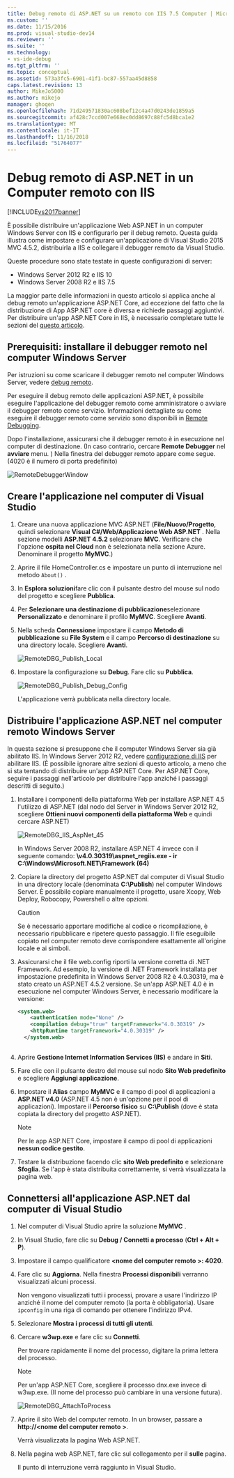 ```yaml
---
title: Debug remoto di ASP.NET su un remoto con IIS 7.5 Computer | Microsoft Docs
ms.custom: ''
ms.date: 11/15/2016
ms.prod: visual-studio-dev14
ms.reviewer: ''
ms.suite: ''
ms.technology:
- vs-ide-debug
ms.tgt_pltfrm: ''
ms.topic: conceptual
ms.assetid: 573a3fc5-6901-41f1-bc87-557aa45d8858
caps.latest.revision: 13
author: MikeJo5000
ms.author: mikejo
manager: ghogen
ms.openlocfilehash: 71d249571830ac608bef12c4a47d0243de1859a5
ms.sourcegitcommit: af428c7ccd007e668ec0dd8697c88fc5d8bca1e2
ms.translationtype: MT
ms.contentlocale: it-IT
ms.lasthandoff: 11/16/2018
ms.locfileid: "51764077"
---
```

# <a name="remote-debugging-aspnet-on-a-remote-iis-computer"></a>Debug remoto di ASP.NET in un Computer remoto con IIS
[!INCLUDE[vs2017banner](../includes/vs2017banner.md)]

È possibile distribuire un'applicazione Web ASP.NET in un computer Windows Server con IIS e configurarlo per il debug remoto. Questa guida illustra come impostare e configurare un'applicazione di Visual Studio 2015 MVC 4.5.2, distribuirla a IIS e collegare il debugger remoto da Visual Studio.

Queste procedure sono state testate in queste configurazioni di server:
* Windows Server 2012 R2 e IIS 10
* Windows Server 2008 R2 e IIS 7.5

La maggior parte delle informazioni in questo articolo si applica anche al debug remoto un'applicazione ASP.NET Core, ad eccezione del fatto che la distribuzione di App ASP.NET core è diversa e richiede passaggi aggiuntivi. Per distribuire un'app ASP.NET Core in IIS, è necessario completare tutte le sezioni del [questo articolo](https://docs.asp.net/en/latest/publishing/iis.html).

## <a name="prerequisites-install-the-remote-debugger-on-the-windows-server-computer"></a>Prerequisiti: installare il debugger remoto nel computer Windows Server

Per istruzioni su come scaricare il debugger remoto nel computer Windows Server, vedere [debug remoto](../debugger/remote-debugging.md).

Per eseguire il debug remoto delle applicazioni ASP.NET, è possibile eseguire l'applicazione del debugger remoto come amministratore o avviare il debugger remoto come servizio. Informazioni dettagliate su come eseguire il debugger remoto come servizio sono disponibili in [Remote Debugging](../debugger/remote-debugging.md).

Dopo l'installazione, assicurarsi che il debugger remoto è in esecuzione nel computer di destinazione. (In caso contrario, cercare **Remote Debugger** nel **avviare** menu. ) Nella finestra del debugger remoto appare come segue. (4020 è il numero di porta predefinito)

![RemoteDebuggerWindow](../debugger/media/remotedebuggerwindow.png "RemoteDebuggerWindow")
  
## <a name="create-the-application-on-the-visual-studio-computer"></a>Creare l'applicazione nel computer di Visual Studio  
  
1. Creare una nuova applicazione MVC ASP.NET (**File/Nuovo/Progetto**, quindi selezionare **Visual C#/Web/Applicazione Web ASP.NET** . Nella sezione modelli **ASP.NET 4.5.2** selezionare **MVC**. Verificare che l'opzione **ospita nel Cloud** non è selezionata nella sezione Azure. Denominare il progetto **MyMVC**.)
1. Aprire il file HomeController.cs e impostare un punto di interruzione nel metodo `About()` .
1. In **Esplora soluzioni**fare clic con il pulsante destro del mouse sul nodo del progetto e scegliere **Pubblica**.
1. Per **Selezionare una destinazione di pubblicazione**selezionare **Personalizzato** e denominare il profilo **MyMVC**. Scegliere **Avanti**.
1. Nella scheda **Connessione** impostare il campo **Metodo di pubblicazione** su **File System** e il campo **Percorso di destinazione** su una directory locale. Scegliere **Avanti**.

    ![RemoteDBG_Publish_Local](../debugger/media/remotedbg-publish-local.png "RemoteDBG_Publish_Local")
1. Impostare la configurazione su **Debug**. Fare clic su **Pubblica**.

    ![RemoteDBG_Publish_Debug_Config](../debugger/media/remotedbg-publish-debug-config.png "RemoteDBG_Publish_Debug_Config")
    
    L'applicazione verrà pubblicata nella directory locale.

## <a name="BKMK_deploy_asp_net"></a> Distribuire l'applicazione ASP.NET nel computer remoto Windows Server

 In questa sezione si presuppone che il computer Windows Server sia già abilitato IIS. In Windows Server 2012 R2, vedere [configurazione di IIS](https://docs.asp.net/en/latest/publishing/iis.html#iis-configuration) per abilitare IIS. (È possibile ignorare altre sezioni di questo articolo, a meno che si sta tentando di distribuire un'app ASP.NET Core. Per ASP.NET Core, seguire i passaggi nell'articolo per distribuire l'app anziché i passaggi descritti di seguito.)
1. Installare i componenti della piattaforma Web per installare ASP.NET 4.5 l'utilizzo di ASP.NET (dal nodo del Server in Windows Server 2012 R2, scegliere **Ottieni nuovi componenti della piattaforma Web** e quindi cercare ASP.NET)

    ![RemoteDBG_IIS_AspNet_45](../debugger/media/remotedbg-iis-aspnet-45.png "RemoteDBG_IIS_AspNet_45")

    In Windows Server 2008 R2, installare ASP.NET 4 invece con il seguente comando: **\v4.0.30319\aspnet_regiis.exe - ir C:\Windows\Microsoft.NET\Framework (64)**
1. Copiare la directory del progetto ASP.NET dal computer di Visual Studio in una directory locale (denominata **C:\Publish**) nel computer Windows Server. È possibile copiare manualmente il progetto, usare Xcopy, Web Deploy, Robocopy, Powershell o altre opzioni.

    > [!CAUTION]
    >  Se è necessario apportare modifiche al codice o ricompilazione, è necessario ripubblicare e ripetere questo passaggio. Il file eseguibile copiato nel computer remoto deve corrispondere esattamente all'origine locale e ai simboli.
1. Assicurarsi che il file web.config riporti la versione corretta di .NET Framework.  Ad esempio, la versione di .NET Framework installata per impostazione predefinita in Windows Server 2008 R2 è 4.0.30319, ma è stato creato un ASP.NET 4.5.2 versione. Se un'app ASP.NET 4.0 è in esecuzione nel computer Windows Server, è necessario modificare la versione:
  
    ```xml
    <system.web>
        <authentication mode="None" />  
        <compilation debug="true" targetFramework="4.0.30319" />
        <httpRuntime targetFramework="4.0.30319" />
      </system.web>
  
    ```
1. Aprire **Gestione Internet Information Services (IIS)** e andare in **Siti**.
1. Fare clic con il pulsante destro del mouse sul nodo **Sito Web predefinito** e scegliere **Aggiungi applicazione**.
1. Impostare il **Alias** campo **MyMVC** e il campo di pool di applicazioni a **ASP.NET v4.0** (ASP.NET 4.5 non è un'opzione per il pool di applicazioni). Impostare il **Percorso fisico** su **C:\Publish** (dove è stata copiata la directory del progetto ASP.NET).

    >[!NOTE] 
    > Per le app ASP.NET Core, impostare il campo di pool di applicazioni **nessun codice gestito**.
1. Testare la distribuzione facendo clic **sito Web predefinito** e selezionare **Sfoglia**.
    Se l'app è stata distribuita correttamente, si verrà visualizzata la pagina web.

## <a name="attach-to-the-aspnet-application-from-the-visual-studio-computer"></a>Connettersi all'applicazione ASP.NET dal computer di Visual Studio

1. Nel computer di Visual Studio aprire la soluzione **MyMVC** .
1. In Visual Studio, fare clic su **Debug / Connetti a processo** (**Ctrl + Alt + P**).
1. Impostare il campo qualificatore  **\<nome del computer remoto >: 4020**.
1. Fare clic su **Aggiorna**.
    Nella finestra **Processi disponibili** verranno visualizzati alcuni processi.

    Non vengono visualizzati tutti i processi, provare a usare l'indirizzo IP anziché il nome del computer remoto (la porta è obbligatoria). Usare `ipconfig` in una riga di comando per ottenere l'indirizzo IPv4.
1. Selezionare  **Mostra i processi di tutti gli utenti**.
1. Cercare **w3wp.exe** e fare clic su **Connetti**.

     Per trovare rapidamente il nome del processo, digitare la prima lettera del processo.
     
    >[!NOTE]
    > Per un'app ASP.NET Core, scegliere il processo dnx.exe invece di w3wp.exe. (Il nome del processo può cambiare in una versione futura).

    ![RemoteDBG_AttachToProcess](../debugger/media/remotedbg-attachtoprocess.png "RemoteDBG_AttachToProcess")

1. Aprire il sito Web del computer remoto. In un browser, passare a **http://\<nome del computer remoto >**.
    
    Verrà visualizzata la pagina Web ASP.NET.
1. Nella pagina web ASP.NET, fare clic sul collegamento per il **sulle** pagina.

    Il punto di interruzione verrà raggiunto in Visual Studio.



